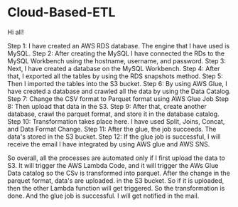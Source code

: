 # Cloud-Based-ETL

Hi all!

Step 1: I have created an AWS RDS database. The engine that I have used is MySQL.
Step 2: After creating the MySQL I have connected the RDs to the MySQL Workbench using the hostname, username, and password.
Step 3: Next, I have created a database on the MySQL Workbench.
Step 4: After that, I exported all the tables by using the RDS snapshots method.
Step 5: Then I imported the tables into the S3 bucket.
Step 6: By using AWS Glue, I have created a database and crawled all the data by using the Data Catalog.
Step 7: Change the CSV format to Parquet format using AWS Glue Job
Step 8: Then upload that data in the S3.
Step 9: After that, create another database, crawl the parquet format, and store it in the database catalog.
Step 10: Transformation takes place here. I have used Split, Joins, Concat, and Data Format Change.
Step 11: After the glue, the job succeeds. The data's stored in the S3 bucket.
Step 12: If the glue job is successful, I will receive the email I have integrated by using AWS glue and AWS SNS.

So overall, all the processes are automated only if I first upload the data to S3. It will trigger the AWS Lambda Code, and it will
trigger the AWs Glue Data catalog so the CSv is transformed into parquet. After the change in the parquet format, data's are uploaded.
in the S3 bucket. So if it is uploaded, then the other Lambda function will get triggered. So the transformation is done. And the glue job is successful.
I will get notified in the mail.
